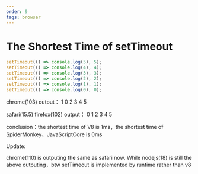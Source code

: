 ```yaml
---
order: 9
tags: browser
---
```


# The Shortest Time of setTimeout

```js
setTimeout(() => console.log(5), 5);
setTimeout(() => console.log(4), 4);
setTimeout(() => console.log(3), 3);
setTimeout(() => console.log(2), 2);
setTimeout(() => console.log(1), 1);
setTimeout(() => console.log(0), 0);
```

chrome(103) output：
1
0
2
3
4
5

safari(15.5) firefox(102) output：
0
1
2
3
4
5

conclusion：the shortest time of V8 is 1ms，the shortest time of SpiderMonkey、JavaScriptCore is 0ms

Update:

chrome(110) is outputing the same as safari now. While nodejs(18) is still the above outputing，btw setTimeout is implemented by runtime rather than v8
